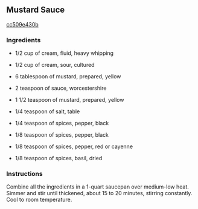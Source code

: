 ## Mustard Sauce

[cc509e430b](http://www.cookstr.com/recipes/mustard-sauce)

### Ingredients

 - 1/2 cup of cream, fluid, heavy whipping

 - 1/2 cup of cream, sour, cultured

 - 6 tablespoon of mustard, prepared, yellow

 - 2 teaspoon of sauce, worcestershire

 - 1 1/2 teaspoon of mustard, prepared, yellow

 - 1/4 teaspoon of salt, table

 - 1/4 teaspoon of spices, pepper, black

 - 1/8 teaspoon of spices, pepper, black

 - 1/8 teaspoon of spices, pepper, red or cayenne

 - 1/8 teaspoon of spices, basil, dried

### Instructions

Combine all the ingredients in a 1-quart saucepan over medium-low heat. Simmer and stir until thickened, about 15 to 20 minutes, stirring constantly. Cool to room temperature.